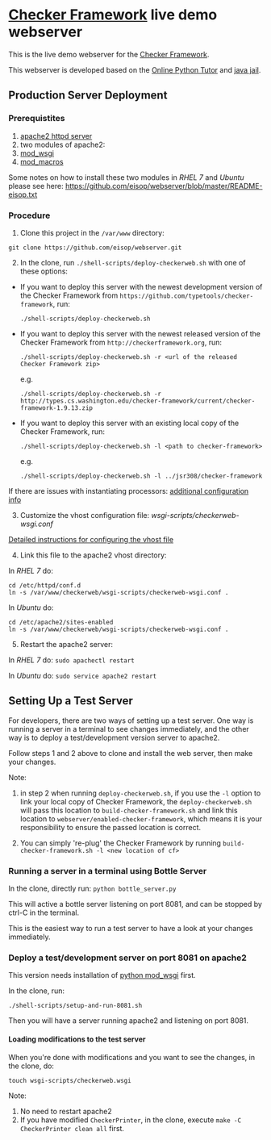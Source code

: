 # [Checker Framework](http://checkerframework.org) live demo webserver

This is the live demo webserver for the [Checker
Framework](http://checkerframework.org).

This webserver is developed based on the [Online Python
Tutor](http://github.com/pgbovine/OnlinePythonTutor/) and [java
jail](http://github.com/daveagp/java_jail).


## Production Server Deployment

### Prerequistites

1. [apache2 httpd server](http://www.apache.org)
2. two modules of apache2:
  1. [mod_wsgi](https://modwsgi.readthedocs.org/en/develop/installation.html)
  2. [mod_macros](https://httpd.apache.org/docs/2.4/mod/mod_macro.html)

Some notes on how to install these two modules in *RHEL 7* and
*Ubuntu* please see here:
https://github.com/eisop/webserver/blob/master/README-eisop.txt


### Procedure

1. Clone this project in the `/var/www` directory:

  ```git clone https://github.com/eisop/webserver.git```

2. In the clone, run `./shell-scripts/deploy-checkerweb.sh` with one
   of these options:

* If you want to deploy this server with the newest development version
  of the Checker Framework from
  `https://github.com/typetools/checker-framework`, run:

    ```
    ./shell-scripts/deploy-checkerweb.sh
    ```
* If you want to deploy this server with the newest released
  version of the Checker Framework from `http://checkerframework.org`,
  run:

    ```
    ./shell-scripts/deploy-checkerweb.sh -r <url of the released Checker Framework zip>
    ```
    e.g.
    ```
    ./shell-scripts/deploy-checkerweb.sh -r http://types.cs.washington.edu/checker-framework/current/checker-framework-1.9.13.zip
    ```
* If you want to deploy this server with an existing local copy of
  the Checker Framework, run:

    ```
    ./shell-scripts/deploy-checkerweb.sh -l <path to checker-framework>
    ```
    e.g.
    ```
    ./shell-scripts/deploy-checkerweb.sh -l ../jsr308/checker-framework
    ```
If there are issues with instantiating processors: [additional configuration info](https://github.com/padenaa/webserver/blob/cf_path/shell-scripts/README.md)

3. Customize the vhost configuration file: *wsgi-scripts/checkerweb-wsgi.conf*

  [Detailed instructions for configuring the vhost file](https://github.com/eisop/webserver/blob/master/wsgi-scripts/README)

4. Link this file to the apache2 vhost directory:

  In *RHEL 7* do:
  ```
  cd /etc/httpd/conf.d
  ln -s /var/www/checkerweb/wsgi-scripts/checkerweb-wsgi.conf .
  ```

  In *Ubuntu* do:
  ```
  cd /etc/apache2/sites-enabled
  ln -s /var/www/checkerweb/wsgi-scripts/checkerweb-wsgi.conf .
  ```

5. Restart the apache2 server:

  In *RHEL 7* do:
  ```sudo apachectl restart```

  In *Ubuntu* do:
  ```sudo service apache2 restart```


## Setting Up a Test Server

For developers, there are two ways of setting up a test
server. One way is running a server in a terminal to see changes
immediately, and the other way is to deploy a test/development version
server to apache2.

Follow steps 1 and 2 above to clone and install the web server, then
make your changes.

Note:

1. in step 2 when running `deploy-checkerweb.sh`, if you use the `-l`
option to link your local copy of Checker Framework, the
`deploy-checkerweb.sh` will pass this location to
`build-checker-framework.sh` and link this location to
`webserver/enabled-checker-framework`, which means it is your
responsibility to ensure the passed location is correct.

2. You can simply 're-plug' the Checker Framework by running
`build-checker-framework.sh -l <new location of cf>`


### Running a server in a terminal using Bottle Server

In the clone, directly run:
```python bottle_server.py```

This will active a bottle server listening on port 8081, and can be
stopped by ctrl-C in the terminal.

This is the easiest way to run a test server to have a look at your
changes immediately.


### Deploy a test/development server on port 8081 on apache2

This version needs installation of
[python mod_wsgi](https://pypi.python.org/pypi/mod_wsgi) first.

In the clone, run:
  ```
  ./shell-scripts/setup-and-run-8081.sh
  ```
Then you will have a server running apache2 and listening on port 8081.


#### Loading modifications to the test server

When you're done with modifications and you want to see the changes,
  in the clone, do:
  ```
  touch wsgi-scripts/checkerweb.wsgi
  ```

Note:
 1. No need to restart apache2
 2. If you have modified `CheckerPrinter`, in the clone, execute `make
 -C CheckerPrinter clean all` first.
